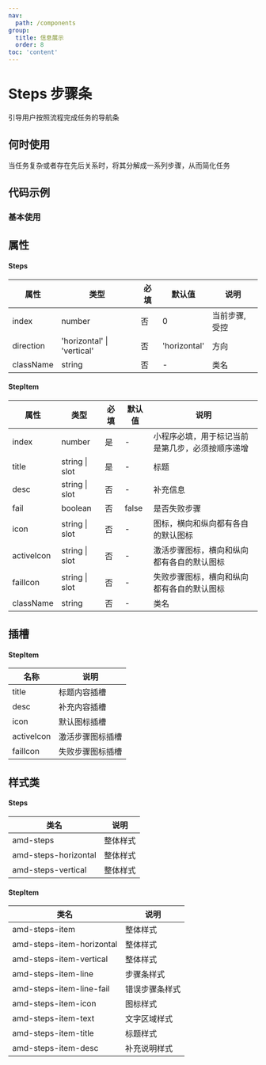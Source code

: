 ```yaml
---
nav:
  path: /components
group:
  title: 信息展示
  order: 8
toc: 'content'
---
```

# Steps 步骤条
引导用户按照流程完成任务的导航条
## 何时使用
当任务复杂或者存在先后关系时，将其分解成一系列步骤，从而简化任务
## 代码示例
### 基本使用
<code src='../../demo/pages/Steps'></code>


## 属性
  
#### Steps
| 属性 | 类型 | 必填 | 默认值 | 说明 |
| -----|-----|-----|-----|----- |
| index | number | 否 | 0 | 当前步骤, 受控 |
| direction | 'horizontal' &verbar; 'vertical' | 否 | 'horizontal' | 方向 |
| className | string | 否 | - | 类名 |
    
#### StepItem
    
| 属性 | 类型 | 必填 | 默认值 | 说明 |
| -----|-----|-----|-----|----- |
| index | number | 是 | - | 小程序必填，用于标记当前是第几步，必须按顺序递增 |
| title | string &verbar; slot | 是 | - | 标题 |
| desc | string &verbar; slot | 否 | - | 补充信息 |
| fail | boolean | 否 | false | 是否失败步骤 |
| icon | string &verbar; slot | 否 | - | 图标，横向和纵向都有各自的默认图标 |
| activeIcon | string &verbar; slot | 否 | - | 激活步骤图标，横向和纵向都有各自的默认图标 |
| failIcon | string &verbar; slot | 否 | - | 失败步骤图标，横向和纵向都有各自的默认图标 |
| className | string | 否 | - | 类名 |
  
## 插槽

#### StepItem
| 名称 | 说明 |
| ----|----|
| title | 标题内容插槽 |
| desc | 补充内容插槽 |
| icon | 默认图标插槽 |
| activeIcon | 激活步骤图标插槽 |
| failIcon | 失败步骤图标插槽 |

## 样式类
#### Steps

| 类名                       | 说明             |
| -------------------------- | ---------------- |
| amd-steps            | 整体样式         |
| amd-steps-horizontal   | 整体样式  |
| amd-steps-vertical  | 整体样式  |

#### StepItem

| 类名                       | 说明             |
| -------------------------- | ---------------- |
| amd-steps-item            | 整体样式         |
| amd-steps-item-horizontal      | 整体样式  |
| amd-steps-item-vertical  | 整体样式   |
| amd-steps-item-line  | 步骤条样式 |
| amd-steps-item-line-fail  | 错误步骤条样式 |
| amd-steps-item-icon  | 图标样式 |
| amd-steps-item-text  | 文字区域样式 |
| amd-steps-item-title  | 标题样式 |
| amd-steps-item-desc  | 补充说明样式 |
